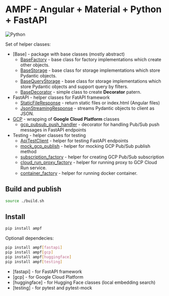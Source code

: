 # AMPF - Angular + Material + Python + FastAPI

![Python](https://img.shields.io/badge/python-3.12-blue)

Set of helper classes:

* [Base] - package with base classes (mostly abstract)
  * [BaseFactory](doc/base_factory.md) - base class for factory implementations which create other objects.
  * [BaseStorage](doc/base_storage.md) - base class for storage implementations which store Pydantic objects.
  * [BaseQueryStorage](doc/base__query_storage.md) - base class for storage implementations which store Pydantic objects and support query by filters.
  * [BaseDecorator](doc/base_decorator.md) - simple class to create **Decorator** patern.
* FastAPI - helper classes for FatAPI framework
  * [StaticFileResponse](doc/fastapi/static_file_response.md) - return static files or index.html (Angular files)
  * [JsonStreamingResponse](doc/fastapi/json_streaming_response.md) - streams Pydantic objects to client as JSON.
* [GCP](doc/gcp.md) - wrapping of **Google Cloud Platform** classes
  * [gcp_pubsub_push_handler](doc/gcp_pub_sub_handler.md) - decorator for handling Pub/Sub push messages in FastAPI endpoints
* Testing - helper classes for testing
  * [ApiTestClient](doc/testing/api_test_client.md) - helper for testing FastAPI endpoints
  * [mock_gcp_publish](doc/testing/mock_gcp_publish.md) - helper for mocking GCP Pub/Sub publish method
  * [subscription_factory](doc/testing/subscription_factory.md) - helper for creating GCP Pub/Sub subscription
  * [cloud_run_proxy_factory](doc/testing/cloud_run_proxy_factory.md) - helper for running proxy to GCP Cloud Run service.
  * [container_factory](doc/testing/container_factory.md) - helper for running docker container.
  
## Build and publish

```bash
source ./build.sh
```

## Install

```bash
pip install ampf
```

Optionall dependecies:

```bash
pip install ampf[fastapi]
pip install ampf[gcp]
pip install ampf[huggingface]
pip install ampf[testing]
```

* [fastapi] - for FastAPI framework
* [gcp] - for Google Cloud Platform
* [huggingface] - for Hugging Face classes (local embedding search)
* [testing] - for pytest and pytest-mock
